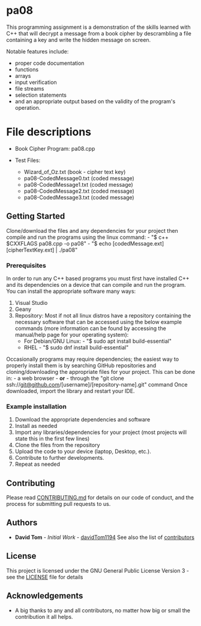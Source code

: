 
# pa08
This programming assignment is a demonstration of the skills learned with C++ that will decrypt a message from a book cipher
by descrambling a file containing a key and write the hidden message on screen.

Notable features include:
  - proper code documentation
  - functions
  - arrays
  - input verification
  - file streams
  - selection statements
  - and an appropriate output based on the validity of the program's operation.

# File descriptions
- Book Cipher Program: pa08.cpp

- Test Files:
    - Wizard_of_Oz.txt (book - cipher text key)
    - pa08-CodedMessage0.txt (coded message)
    - pa08-CodedMessage1.txt (coded message)
    - pa08-CodedMessage2.txt (coded message)
    - pa08-CodedMessage3.txt (coded message)

## Getting Started

Clone/download the files and any dependencies for your project then compile and run the programs using the linux command:
    - "$ c++ $CXXFLAGS pa08.cpp -o pa08"
    - "$ echo [codedMessage.ext] [cipherTextKey.ext] | ./pa08"

### Prerequisites

In order to run any C++ based programs you must first have installed C++ and its dependencies on a device that can compile
and run the program.  You can install the appropriate software many ways:
1. Visual Studio
2. Geany
3. Repository: Most if not all linux distros have a repository containing the necessary software that can be accessed using the
   below example commands (more information can be found by accessing the manual/help page for your operating system):
   - For Debian/GNU Linux:
         - "$ sudo apt install build-essential"
   - RHEL
         - "$ sudo dnf install build-essential"

Occasionally programs may require dependencies; the easiest way to properly install them is by searching GitHub repositories
and cloning/downloading the appropriate files for your project.  This can be done in:
    - a web browser
    - **or**
    - through the "git clone ssh://git@github.com/[username]/[repository-name].git" command
Once downloaded, import the library and restart your IDE.

### Example installation
1. Download the appropriate dependencies and software
2. Install as needed
3. Import any libraries/dependencies for your project (most projects will state this in the first few lines)
4. Clone the files from the repository
5. Upload the code to your device (laptop, Desktop, etc.).
6. Contribute to further developments.
7. Repeat as needed

## Contributing

Please read [CONTRIBUTING.md](https://github.com/davidTom1194/davidTom1194/blob/main/CONTRIBUTING.md) for details on our
code of conduct, and the process for submitting pull requests to us.

## Authors

* **David Tom** - *Initial Work* - [davidTom1194](https://github.com/davidTom1194)
See also the list of [contributors](https://github.com/davidTom1194/davidTom1194/blob/main/contributors)

## License

This project is licensed under the GNU General Public License Version 3 - see the [LICENSE](https://github.com/davidTom1194/davidTom1194/blob/main/LICENSE) file for details

## Acknowledgements

* A big thanks to any and all contributors, no matter how big or small the contribution it all helps.
